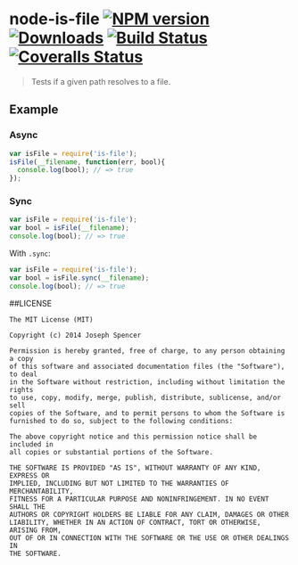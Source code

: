 # node-is-file [![NPM version][npm-image]][npm-url] [![Downloads][downloads-image]][npm-url] [![Build Status][travis-image]][travis-url] [![Coveralls Status][coveralls-image]][coveralls-url]
> Tests if a given path resolves to a file.

## Example

### Async

```javascript
var isFile = require('is-file');
isFile(__filename, function(err, bool){
  console.log(bool); // => true
});
```

### Sync

```javascript
var isFile = require('is-file');
var bool = isFile(__filename);
console.log(bool); // => true
```

With `.sync`:

```javascript
var isFile = require('is-file');
var bool = isFile.sync(__filename);
console.log(bool); // => true
```

##LICENSE
``````
The MIT License (MIT)

Copyright (c) 2014 Joseph Spencer

Permission is hereby granted, free of charge, to any person obtaining a copy
of this software and associated documentation files (the "Software"), to deal
in the Software without restriction, including without limitation the rights
to use, copy, modify, merge, publish, distribute, sublicense, and/or sell
copies of the Software, and to permit persons to whom the Software is
furnished to do so, subject to the following conditions:

The above copyright notice and this permission notice shall be included in
all copies or substantial portions of the Software.

THE SOFTWARE IS PROVIDED "AS IS", WITHOUT WARRANTY OF ANY KIND, EXPRESS OR
IMPLIED, INCLUDING BUT NOT LIMITED TO THE WARRANTIES OF MERCHANTABILITY,
FITNESS FOR A PARTICULAR PURPOSE AND NONINFRINGEMENT. IN NO EVENT SHALL THE
AUTHORS OR COPYRIGHT HOLDERS BE LIABLE FOR ANY CLAIM, DAMAGES OR OTHER
LIABILITY, WHETHER IN AN ACTION OF CONTRACT, TORT OR OTHERWISE, ARISING FROM,
OUT OF OR IN CONNECTION WITH THE SOFTWARE OR THE USE OR OTHER DEALINGS IN
THE SOFTWARE.
``````

[downloads-image]: http://img.shields.io/npm/dm/is-file.svg
[npm-url]: https://npmjs.org/package/is-file
[npm-image]: http://img.shields.io/npm/v/is-file.svg

[travis-url]: https://travis-ci.org/jsdevel/node-is-file
[travis-image]: http://img.shields.io/travis/jsdevel/node-is-file.svg

[coveralls-url]: https://coveralls.io/r/jsdevel/node-is-file
[coveralls-image]: http://img.shields.io/coveralls/jsdevel/node-is-file/master.svg
